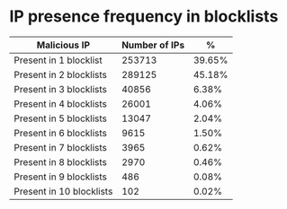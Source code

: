 # IP presence frequency in blocklists
| Malicious IP | Number of IPs | % |
|----|----|----|
| Present in 1 blocklist | 253713 | 39.65% |
| Present in 2 blocklists | 289125 | 45.18% |
| Present in 3 blocklists | 40856 | 6.38% |
| Present in 4 blocklists | 26001 | 4.06% |
| Present in 5 blocklists | 13047 | 2.04% |
| Present in 6 blocklists | 9615 | 1.50% |
| Present in 7 blocklists | 3965 | 0.62% |
| Present in 8 blocklists | 2970 | 0.46% |
| Present in 9 blocklists | 486 | 0.08% |
| Present in 10 blocklists | 102 | 0.02% |
